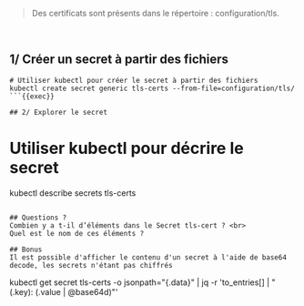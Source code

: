 > Des certificats sont présents dans le répertoire : configuration/tls.
<br>

## 1/ Créer un secret à partir des fichiers
```
# Utiliser kubectl pour créer le secret à partir des fichiers
kubectl create secret generic tls-certs --from-file=configuration/tls/
```{{exec}}

## 2/ Explorer le secret
```
# Utiliser kubectl pour décrire le secret
kubectl describe secrets tls-certs
```{{exec}}

## Questions ?
Combien y a t-il d’éléments dans le Secret tls-cert ? <br>
Quel est le nom de ces éléments ?

## Bonus
Il est possible d'afficher le contenu d'un secret à l'aide de base64 decode, les secrets n'étant pas chiffrés
```
kubectl get secret tls-certs -o jsonpath="{.data}" | jq -r 'to_entries[] | "\(.key): \(.value | @base64d)"'
```{{exec}}
